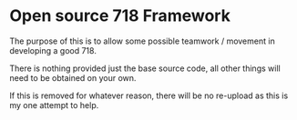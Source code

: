 # Open source 718 Framework

The purpose of this is to allow some possible teamwork / movement in developing a good 718.


There is nothing provided just the base source code, all other things will need to be obtained on your own.


If this is removed for whatever reason, there will be no re-upload as this is my one attempt to help.

